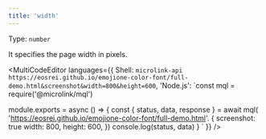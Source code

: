 ```yaml
---
title: 'width'
--- 
```


Type: `number`<br/>

It specifies the page width in pixels.

<MultiCodeEditor languages={{
  Shell: `microlink-api https://eosrei.github.io/emojione-color-font/full-demo.html&screenshot&width=800&height=600`,
  'Node.js': `const mql = require('@microlink/mql')
 
module.exports = async () => {
  const { status, data, response } = await mql(
    'https://eosrei.github.io/emojione-color-font/full-demo.html'. { 
      screenshot: true
      width: 800,
      height: 600,
  })
  console.log(status, data)
}
  `
  }} 
/>
